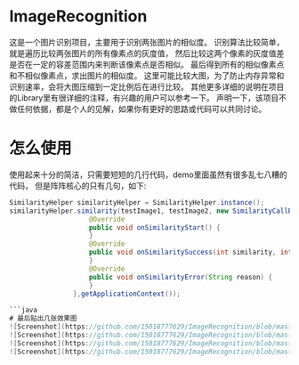 # ImageRecognition
这是一个图片识别项目，主要用于识别两张图片的相似度。
识别算法比较简单，就是遍历比较两张图片的所有像素点的灰度值，
然后比较这两个像素的灰度值差是否在一定的容差范围内来判断该像素点是否相似。
最后得到所有的相似像素点和不相似像素点，求出图片的相似度。
这里可能比较大图，为了防止内存异常和识别速率，会将大图压缩到一定比例后在进行比较。
其他更多详细的说明在项目的Library里有很详细的注释，有兴趣的用户可以参考一下。
声明一下，该项目不做任何依据，都是个人的见解，如果你有更好的思路或代码可以共同讨论。
# 怎么使用
使用起来十分的简洁，只需要短短的几行代码，demo里面虽然有很多乱七八糟的代码，
但是阵阵核心的只有几句，如下:
```java
SimilarityHelper similarityHelper = SimilarityHelper.instance(); 
similarityHelper.similarity(testImage1, testImage2, new SimilarityCallBack() {
                    @Override
                    public void onSimilarityStart() {
                    }
                    @Override
                    public void onSimilaritySuccess(int similarity, int different) {
                    }
                    @Override
                    public void onSimilarityError(String reason) {
                    }
                },getApplicationContext());
                
```java
# 最后贴出几张效果图
![Screenshot](https://github.com/15018777629/ImageRecognition/blob/master/screenshot/image1.png)
![Screenshot](https://github.com/15018777629/ImageRecognition/blob/master/screenshot/image2.png)
![Screenshot](https://github.com/15018777629/ImageRecognition/blob/master/screenshot/image3.png)
![Screenshot](https://github.com/15018777629/ImageRecognition/blob/master/screenshot/image4.png)
